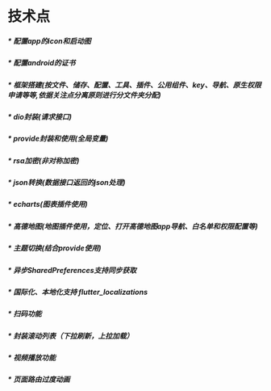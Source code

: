# 技术点  
#####  * 配置app的icon和启动图  
#####  * 配置android的证书  
#####  * 框架搭建(按文件、储存、配置、工具、插件、公用组件、key、导航、原生权限申请等等,依据关注点分离原则进行分文件夹分配)  
#####  * dio封装(请求接口)  
#####  * provide封装和使用(全局变量)  
#####  * rsa加密(非对称加密)  
#####  * json转换(数据接口返回的json处理)  
#####  * echarts(图表插件使用)    
#####  * 高德地图(地图插件使用，定位、打开高德地图app导航、白名单和权限配置等)  
#####  * 主题切换(结合provide使用)  
#####  * 异步SharedPreferences支持同步获取  
#####  * 国际化、本地化支持 flutter_localizations  
#####  * 扫码功能  
#####  * 封装滚动列表（下拉刷新，上拉加载）  
#####  * 视频播放功能  
#####  * 页面路由过度动画  


